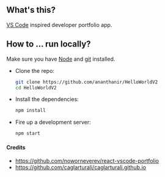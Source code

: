 ## What's this?

[VS Code](https://code.visualstudio.com/) inspired developer portfolio app.

## How to ... run locally?

Make sure you have [Node](https://nodejs.org/en/) and [git](https://git-scm.com/) installed.

- Clone the repo:

  ```bash
  git clone https://github.com/ananthanir/HelloWorldV2
  cd HelloWorldV2
  ```

- Install the dependencies:

  ```bash
  npm install
  ```

- Fire up a development server:

  ```bash
  npm start
  ```

#### Credits

- https://github.com/noworneverev/react-vscode-portfolio
- https://github.com/caglarturali/caglarturali.github.io